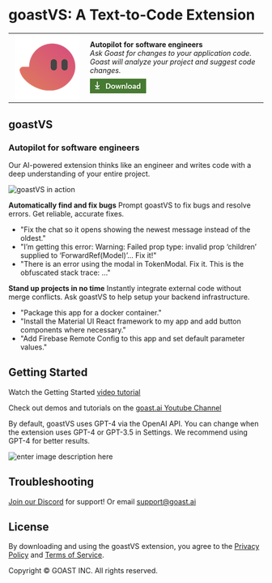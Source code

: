 
<!--
Copyright © GOAST INC.
All rights reserved.
-->

# goastVS: A Text-to-Code Extension

<table style="width: 100%; border-style: none;"><tr>
<td style="width: 140px; text-align: center;"><a href="https://marketplace.visualstudio.com/items?itemName=goast-ai.goast"><img width="128px" src="docs/images/goast.png" alt="Goast logo"/></a></td>
<td>
<strong>Autopilot for software engineers</strong><br />
<i>Ask Goast for changes to your application code. Goast will analyze your project and suggest code changes.<br />
<strong><a href="https://marketplace.visualstudio.com/items?itemName=goast-ai.goast"><img src="docs/images/download.png" alt="Download now!"/></a></strong></i><br>
</td>
</tr></table>

## goastVS

### Autopilot for software engineers

 Our AI-powered extension thinks like an engineer and writes code with a deep understanding of your entire project. 

![goastVS in action](https://uploads-ssl.webflow.com/64603153d90c23a771387a87/64e7e180bb3400e2d40ffb48_goastVS-clip.gif)

**Automatically find and fix bugs**
Prompt goastVS to fix bugs and resolve errors. Get reliable, accurate fixes.
 - "Fix the chat so it opens showing the newest message instead of the oldest."
- "I’m getting this error: Warning: Failed prop type: invalid prop ‘children’ supplied to ‘ForwardRef(Model)’... Fix it!"
- "There is an error using the modal in TokenModal. Fix it. This is the obfuscated stack trace: ..."


**Stand up projects in no time**
Instantly integrate external code without merge conflicts. Ask goastVS to help setup your backend infrastructure.
- "Package this app for a docker container."
- "Install the Material UI React framework to my app and add button components where necessary."
 - "Add Firebase Remote Config to this app and set default parameter values."


## Getting Started
Watch the Getting Started [video tutorial](https://youtu.be/-N1Hk6tRU0M?feature=shared)

Check out demos and tutorials on the [goast.ai Youtube Channel](https://www.youtube.com/@goast-ai/videos) 

By default, goastVS uses GPT-4 via the OpenAI API. You can change when the extension uses GPT-4 or GPT-3.5 in  Settings. We recommend using GPT-4 for better results. 

![enter image description here](https://uploads-ssl.webflow.com/64603153d90c23a771387a87/64e7ea402b2ceb25536d31ee_goastVS-example.png)

## Troubleshooting
[Join our Discord](https://discord.com/invite/MqqSZGETUb) for support! 
Or email support@goast.ai

## License

By downloading and using the goastVS extension, you agree to the [Privacy Policy](https://www.termsfeed.com/live/b4135711-b392-40b7-9894-38b6e5bca482) and [Terms of Service](https://www.termsfeed.com/live/cb1d6364-6249-40f1-939c-3e5935eaa7fc).

Copyright © GOAST INC. All rights reserved.
